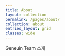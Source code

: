 ```yaml
---
title: About
layout: collection
permalink: /pages/about/
collection: about
entries_layout: grid
classes: wide
---
```


Geneuin Team 소개